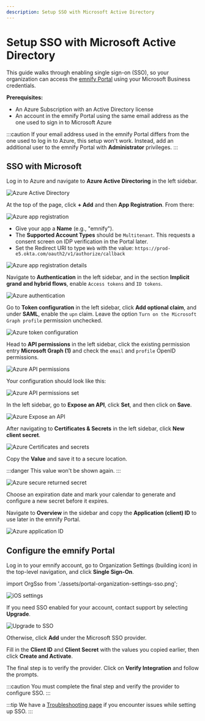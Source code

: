 ```yaml
---
description: Setup SSO with Microsoft Active Directory
---
```


# Setup SSO with Microsoft Active Directory

This guide walks through enabling single sign-on (SSO), so your organization can access the [emnify Portal](https://portal.emnify.com/) using your Microsoft Business credentials.

**Prerequisites:**

- An Azure Subscription with an Active Directory license
- An account in the emnify Portal using the same email address as the one used to sign in to Microsoft Azure

:::caution
If your email address used in the emnify Portal differs from the one used to log in to Azure, this setup won't work.
Instead, add an additional user to the emnify Portal with **Administrator** privileges.
:::

## SSO with Microsoft

Log in to Azure and navigate to **Azure Active Directoring** in the left sidebar.

![Azure Active Directory](assets/sso-azure-active-directory.png)

At the top of the page, click **+ Add** and then **App Registration**. 
From there:

![Azure app registration](assets/sso-azure-app-registration.png)

- Give your app a **Name** (e.g., "emnify").
- The **Supported Account Types** should be `Multitenant`.
This requests a consent screen on IDP verification in the Portal later. 
- Set the Redirect URI to type `Web` with the value: `https://prod-e5.okta.com/oauth2/v1/authorize/callback`

![Azure app registration details](assets/sso-azure-app-registration-details.png)

Navigate to **Authentication** in the left sidebar, and in the section **Implicit grand and hybrid flows**, enable `Access tokens` and `ID tokens`.

![Azure authentication](assets/sso-azure-authentication.png)

Go to **Token configuration** in the left sidebar, click **Add optional claim**, and under **SAML**, enable the `upn` claim.
Leave the option `Turn on the Microsoft Graph profile` permission unchecked.

![Azure token configuration](assets/sso-azure-token-configuration.png)

Head to **API permissions** in the left sidebar, click the existing permission entry **Microsoft Graph (1)** and check the `email` and `profile` OpenID permissions.

![Azure API permissions](assets/sso-azure-api-permissions-1.png)

Your configuration should look like this:

![Azure API permissions set](assets/sso-azure-api-permissions-2.png)

In the left sidebar, go to **Expose an API**, click **Set**, and then click on **Save**.

![Azure Expose an API](assets/sso-azure-expose-api.png)

After navigating to **Certificates & Secrets** in the left sidebar, click **New client secret**.

![Azure Certificates and secrets](assets/sso-azure-new-client-secret.png)

Copy the **Value** and save it to a secure location.

:::danger
This value won't be shown again.
:::

![Azure secure returned secret](assets/sso-azure-new-client-secret-returned.png)

Choose an expiration date and mark your calendar to generate and configure a new secret before it expires.

Navigate to **Overview** in the sidebar and copy the **Application (client) ID** to use later in the emnify Portal.

![Azure application ID](assets/sso-azure-app-id.png)

## Configure the emnify Portal

Log in to your emnify account, go to Organization Settings (building icon) in the top-level navigation, and click **Single Sign-On**.

import OrgSso from './assets/portal-organization-settings-sso.png';

<img src={OrgSso} style={{width:358}} alt="iOS settings" />

If you need SSO enabled for your account, contact support by selecting **Upgrade**.

![Upgrade to SSO](assets/portal-organization-no-sso-annotated.png)

Otherwise, click **Add** under the Microsoft SSO provider.

Fill in the **Client ID** and **Client Secret** with the values you copied earlier, then click **Create and Activate**.

The final step is to verify the provider. 
Click on **Verify Integration** and follow the prompts.

:::caution
You must complete the final step and verify the provider to configure SSO.
:::

:::tip
We have a [Troubleshooting page](troubleshooting#microsoft-active-directory) if you encounter issues while setting up SSO.
:::